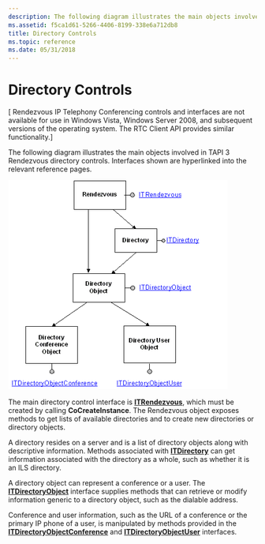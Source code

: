 ```yaml
---
description: The following diagram illustrates the main objects involved in TAPI 3 Rendezvous directory controls. Interfaces shown are hyperlinked into the relevant reference pages.
ms.assetid: f5ca1d61-5266-4406-8199-338e6a712db8
title: Directory Controls
ms.topic: reference
ms.date: 05/31/2018
---
```


# Directory Controls

\[ Rendezvous IP Telephony Conferencing controls and interfaces are not available for use in Windows Vista, Windows Server 2008, and subsequent versions of the operating system. The RTC Client API provides similar functionality.\]

The following diagram illustrates the main objects involved in TAPI 3 Rendezvous directory controls. Interfaces shown are hyperlinked into the relevant reference pages.

![rendezvous directory control objects and interfaces](images/renddir.png)

The main directory control interface is [**ITRendezvous**](/windows/desktop/api/Rend/nn-rend-itrendezvous), which must be created by calling **CoCreateInstance**. The Rendezvous object exposes methods to get lists of available directories and to create new directories or directory objects.

A directory resides on a server and is a list of directory objects along with descriptive information. Methods associated with [**ITDirectory**](/windows/desktop/api/Rend/nn-rend-itdirectory) can get information associated with the directory as a whole, such as whether it is an ILS directory.

A directory object can represent a conference or a user. The [**ITDirectoryObject**](/windows/desktop/api/Rend/nn-rend-itdirectoryobject) interface supplies methods that can retrieve or modify information generic to a directory object, such as the dialable address.

Conference and user information, such as the URL of a conference or the primary IP phone of a user, is manipulated by methods provided in the [**ITDirectoryObjectConference**](/windows/desktop/api/Rend/nn-rend-itdirectoryobjectconference) and [**ITDirectoryObjectUser**](/windows/desktop/api/Rend/nn-rend-itdirectoryobjectuser) interfaces.

 

 



